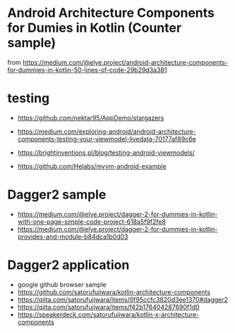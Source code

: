 # Android Architecture Components for Dumies in Kotlin (Counter sample)

from https://medium.com/@elye.project/android-architecture-components-for-dummies-in-kotlin-50-lines-of-code-29b29d3a381

# testing

- https://github.com/nektar95/AppDemo/stargazers

- https://medium.com/exploring-android/android-architecture-components-testing-your-viewmodel-livedata-70177af89c6e
- https://brightinventions.pl/blog/testing-android-viewmodels/
- https://github.com/Helabs/mvvm-android-example

# Dagger2 sample

- https://medium.com/@elye.project/dagger-2-for-dummies-in-kotlin-with-one-page-simple-code-project-618a5f9f2fe8
- https://medium.com/@elye.project/dagger-2-for-dummies-in-kotlin-provides-and-module-b84dca1b0d03

# Dagger2 application

- google github browser sample
- https://github.com/satorufujiwara/kotlin-architecture-components
- https://qiita.com/satorufujiwara/items/0f95ccfc3820d3ee1370#dagger2
- https://qiita.com/satorufujiwara/items/f42b176404287690f1d0
- https://speakerdeck.com/satorufujiwara/kotlin-x-architecture-components
